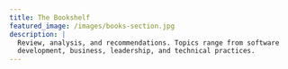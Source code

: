 ```yaml
---
title: The Bookshelf
featured_image: /images/books-section.jpg
description: |
  Review, analysis, and recommendations. Topics range from software
  development, business, leadership, and technical practices.
---
```


